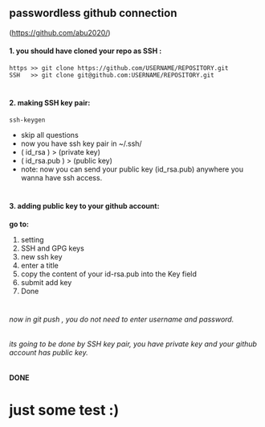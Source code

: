 ## passwordless github connection
(https://github.com/abu2020/)
#### 1. you should have cloned your repo as SSH :
 `https >> git clone https://github.com/USERNAME/REPOSITORY.git`             
 `SSH   >> git clone git@github.com:USERNAME/REPOSITORY.git`
#
#### 2. making SSH key pair:
    ssh-keygen
- skip all questions
- now you have ssh key pair in ~/.ssh/
- ( id_rsa ) > (private key)
- ( id_rsa.pub ) > (public key)
- note: now you can send your public key (id_rsa.pub) anywhere you wanna have ssh access.
#
#### 3. adding public key to your github account:
**go to:**
1. setting
2. SSH and GPG keys
3. new ssh key
4. enter a title
5. copy the content of your id-rsa.pub into the Key field
6. submit add key
7. Done
#
###### now in git push , you do not need to enter username and password.
###### its going to be done by SSH key pair, you have private key and your github account has public key.
#### DONE

# just some test :)



